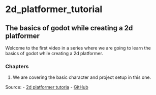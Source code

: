 # 2d_platformer_tutorial

## The basics of godot while creating a 2d platformer

Welcome to the first video in a series where we are going to learn the basics of godot
while creating a 2d platformer. 

### Chapters

1. We are covering the basic character and project setup in this one.



Source: 
	- [2d platformer tutoria](https://www.youtube.com/watch?v=5XBSjsHTY8g&list=PLS_-svNHQV8gn-3NtT7kWB6jKIlaJ2nBd)
	- [GitHub](https://github.com/kahanscious/youtube-2d-platformer-series/tree/main)
